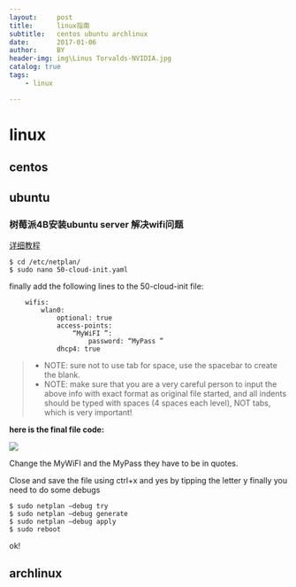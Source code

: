 ```yaml
---
layout:     post
title:      linux指南
subtitle:   centos ubuntu archlinux
date:       2017-01-06
author:     BY
header-img: img\Linus Torvalds-NVIDIA.jpg
catalog: true
tags:
    - linux

---
```


# linux

## centos



## ubuntu

### 树莓派4B安装ubuntu server 解决wifi问题

[详细教程](https://www.pianshen.com/article/54431911428/)

```javascript?linenums 
$ cd /etc/netplan/
$ sudo nano 50-cloud-init.yaml
```
finally add the following lines to the 50-cloud-init file:

```javascript?linenums
    wifis:
        wlan0:
            optional: true
            access-points: 
                “MyWiFI ”:
                    password: “MyPass ”
            dhcp4: true
```
>  * NOTE: sure not to use tab for space, use the spacebar to create the blank.
>  * NOTE: make sure that you are a very careful person to input the above info with exact format as original file started, and all indents should be typed with spaces (4 spaces each level), NOT tabs, which is very important!

**here is the final file code:**

![](https://github.com/ThanaTos4/thanatos4.github.io/tree/master/img/raspi-ubuntu-wifi.png)

Change the MyWiFI and the MyPass they have to be in quotes.

Close and save the file using ctrl+x and yes by tipping the letter y
finally you need to do some debugs

```javascript?linenums 
$ sudo netplan –debug try
$ sudo netplan –debug generate
$ sudo netplan –debug apply
$ sudo reboot
```
ok!


## archlinux
